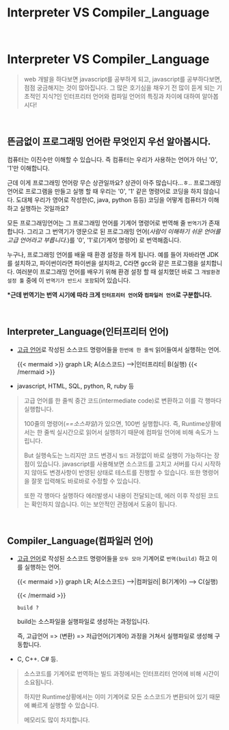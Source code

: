 # Interpreter VS Compiler_Language


​	

# Interpreter VS Compiler_Language

> web 개발을 하다보면 javascript를 공부하게 되고, javascript를 공부하다보면, 점점 궁금해지는 것이 많아집니다. 그 많은 호기심을 채우기 전 많이 듣게 되는 기초적인 지식?인 인터프리터 언어와 컴파일 언어의 특징과 차이에 대하여 알아봅시다!

​	

## 뜬금없이 프로그래밍 언어란 무엇인지 우선 알아봅시다.

컴퓨터는 이진수만 이해할 수 있습니다. 즉 컴퓨터는 우리가 사용하는 언어가 아닌 '0', '1'만 이해합니다. 

근데 이게 프로그래밍 언어랑 무슨 상관일까요? 상관이 아주 많습니다...ㅎ.. 프로그래밍 언어로 프로그램을 만들고 실행 할 때 우리는 '0', '1' 같은 명령어로 코딩을 하지 않습니다. 도대체 우리가 영어로 작성한(C, java, python 등등) 코딩을 어떻게 컴퓨터가 이해하고 실행하는 것일까요? 

모든 프로그래밍언어는 그 프로그래밍 언어를 기계어 명령어로 번역해 줄 `번역기`가 존재합니다. 그리고 그 번역기가 영문으로 된 프로그래밍 언어(_사람이 이해하기 쉬운 언어를 고급 언어라고 부릅니다._)를 '0', '1'로(기계어 명령어) 로 번역해줍니다.

누구나, 프로그래밍 언어를 배울 때 환경 설정을 하게 됩니다. 예를 들어 자바라면 JDK를 설치하고, 파이썬이라면 파이썬을 설치하고, C라면 gcc와 같은 프로그램을 설치합니다. 여러분이 프로그래밍 언어를 배우기 위해 환경 설정 할 때 설치했던 바로 그 `개발환경설정 툴` 중에 이 `번역기가 반드시 포함`되어 있습니다. 

__*근데 번역기는 번역 시기에 따라 크게 `인터프리터 언어`와 `컴파일러 언어`로 구분합니다.__

​	

## Interpreter_Language(인터프리터 언어)

* [고급 언어](https://ko.wikipedia.org/wiki/고급_언어)로 작성된 소스코드 명령어들을 `한번에 한 줄씩` 읽어들여서 실행하는 언어.

  {{< mermaid >}}
  graph LR;
      A(소스코드) -->|인터프리터| B(실행)
  {{< /mermaid >}}

* javascript, HTML, SQL, python, R, ruby 등

> 고급 언어를 한 줄씩 중간 코드(intermediate code)로 변환하고 이를 각 행마다 실행합니다.
>
> 100줄의 명령어(_==소스파일_)가 있으면, 100번 실행합니다. 즉, Runtime상황에서는 한 줄씩 실시간으로 읽어서 실행하기 때문에 컴파일 언어에 비해 속도가 느립니다.
>
> But 실행속도는 느리지만 코드 변경시 `빌드` 과정없이 바로 실행이 가능하다는 장점이 있습니다. javascript를 사용해보면 소스코드를 고치고 서버를 다시 시작하지 않아도 변경사항이 반영된 상태로 테스트를 진행할 수 있습니다. 또한 명령어을 잘못 입력해도 바로바로 수정할 수 있습니다. 
>
> 또한 각 행마다 실행하다 에러발생시 내용이 전달되는데, 에러 이후 작성된 코드는 확인하지 않습니다. 이는 보안적인 관점에서 도움이 됩니다.  

​	

## Compiler_Language(컴파일러 언어)

- [고급 언어](https://ko.wikipedia.org/wiki/고급_언어)로 작성된 소스코드 명령어들을 `모두 모아` 기계어로 `번역(build)` 하고 이를 실행하는 언어.

  {{< mermaid >}}
  graph LR;
      A(소스코드) -->|컴퍼일러| B(기계어) --> C(실행)

  {{< /mermaid >}}

  `build ?`

  build는 소스파일을 실행파일로 생성하는 과정입니다.

  즉, 고급언어 => (변환) => 저급언어(기계어) 과정을 거쳐서 실행파일로 생성해 구동합니다.

- C, C++. C# 등.

>소스코드를 기계어로 번역하는 빌드 과정에서는 인터프리터 언어에 비해 시간이 소요됩니다. 
>
>하지만 Runtime상황에서는 이미 기계어로 모든 소스코드가 변환되어 있기 때문에 빠르게 실행할 수 있습니다. 
>
>메모리도 많이 차지합니다. 

​	

​	


